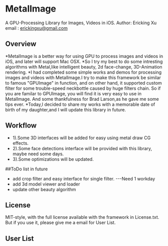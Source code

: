 # MetalImage

A GPU-Processing Library for Images, Videos in iOS.
Author: Ericking Xu
email : erickingxu@gmail.com


## Overview

*MetalImage is a better way for using GPU to process images and videos in iOS, and later will support Mac OSX.
*So I try my best to do some intresting algorithms with Metal,like intelligent beauty, 2d face-change, 3D-Animation rendering.
*I had completed some simple works and demos for processing images and videos with MetalImage.I try to make this framework be similar to famous "GPUImage" in function, and on other hand, it supported custom filter for some trouble-speed neckbottle caused by huge filters chain.
So if you are familar to GPUImage, you will find it is very easy to use in MetalImage. And some thankfulness for Brad Larson,as he gave me some tips ever.
*Today,I decided to share my works with a memorable date of birth of my daughter,and I will update this library in future.

## Workflow 
* 1).Some 3D interfaces will be added for easy using metal draw CG effects.
* 2).Some face detections interface will be provided with this library, maybe need some days.
* 3).Some optimizations will be updated.

##ToDo list in future

* add crop filter and easy interface for single filter. ---Need 1 workday
* add 3d model viewer and loader 
* update other beauty algorithm

## License ##

MIT-style, with the full license available with the framework in License.txt.
But if you use it, please give me a email for User List.

## User List ## 
